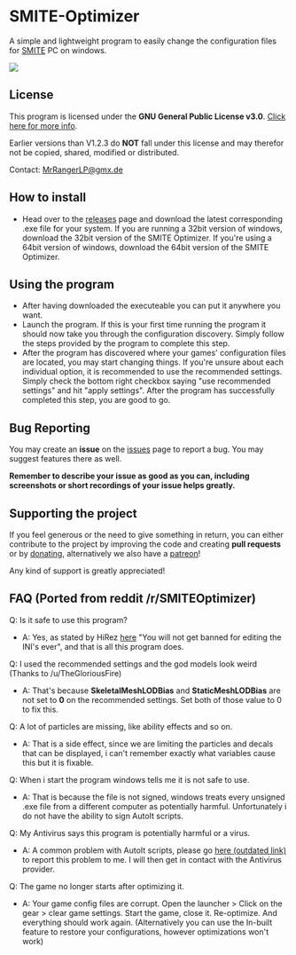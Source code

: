 # SMITE-Optimizer

A simple and lightweight program to easily change the configuration files for [SMITE](https://www.smitegame.com/) PC on windows.

<img align="center" src="https://i.imgur.com/MHnpb0L.png" />

## License

This program is licensed under the **GNU General Public License v3.0**. [Click here for more info](https://github.com/MeteorTheLizard/SMITE-Optimizer/blob/master/LICENSE).

Earlier versions than V1.2.3 do **NOT** fall under this license and may therefor not be copied, shared, modified or distributed.

Contact: MrRangerLP@gmx.de

## How to install

- Head over to the [releases](https://github.com/MeteorTheLizard/SMITE-Optimizer/releases) page and download the latest corresponding .exe file for your system. If you are running a 32bit version of windows, download the 32bit version of the SMITE Optimizer. If you're using a 64bit version of windows, download the 64bit version of the SMITE Optimizer.

## Using the program

- After having downloaded the executeable you can put it anywhere you want.
- Launch the program. If this is your first time running the program it should now take you through the configuration discovery. Simply follow the steps provided by the program to complete this step.
- After the program has discovered where your games' configuration files are located, you may start changing things. If you're unsure about each individual option, it is recommended to use the recommended settings. Simply check the bottom right checkbox saying "use recommended settings" and hit "apply settings". After the program has successfully completed this step, you are good to go.
 
 ## Bug Reporting
 
 You may create an **issue** on the [issues](https://github.com/MeteorTheLizard/SMITE-Optimizer/issues) page to report a bug.
 You may suggest features there as well.
 
 **Remember to describe your issue as good as you can, including screenshots or short recordings of your issue helps greatly.**
 
 ## Supporting the project
 
 If you feel generous or the need to give something in return, you can either contribute to the project by improving the code and creating **pull requests** or by [donating](https://www.paypal.com/cgi-bin/webscr?cmd=_s-xclick&hosted_button_id=2NKTRNN5BTHHG), alternatively we also have a [patreon](https://www.patreon.com/SMITEOptimizer)!
 
 Any kind of support is greatly appreciated!
 
 ## FAQ (Ported from reddit /r/SMITEOptimizer)
 Q: Is it safe to use this program?

* A: Yes, as stated by HiRez [here](https://www.reddit.com/r/Smite/comments/3dxx60/small_but_effective_performance_tweaksfix/cta21vi/) "You will not get banned for editing the INI's ever", and that is all this program does.

Q: I used the recommended settings and the god models look weird (Thanks to /u/TheGloriousFire)

* A: That's because **SkeletalMeshLODBias** and **StaticMeshLODBias** are not set to **0** on the recommended settings. Set both of those value to 0 to fix this.

Q: A lot of particles are missing, like ability effects and so on.

* A: That is a side effect, since we are limiting the particles and decals that can be displayed, i can't remember exactly what variables cause this but it is fixable.

Q: When i start the program windows tells me it is not safe to use.

* A: That is because the file is not signed, windows treats every unsigned .exe file from a different computer as potentially harmful. Unfortunately i do not have the ability to sign AutoIt scripts.

Q: My Antivirus says this program is potentially harmful or a virus.

* A: A common problem with AutoIt scripts, please go [here (outdated link)]() to report this problem to me. I will then get in contact with the Antivirus provider.

Q: The game no longer starts after optimizing it.

* A: Your game config files are corrupt. Open the launcher > Click on the gear > clear game settings. Start the game, close it. Re-optimize. And everything should work again. (Alternatively you can use the In-built feature to restore your configurations, however optimizations won't work)
